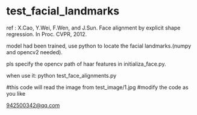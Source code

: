 # test_facial_landmarks

ref : X.Cao, Y.Wei, F.Wen, and J.Sun. Face alignment by explicit shape regression. In Proc. CVPR, 2012.

model had been trained, use python to locate the facial landmarks.(numpy and opencv2 needed).

pls specify the opencv path of haar features in initializa_face.py.

when use it:
python test_face_alignments.py


#this code will read the image from test_image/1.jpg
#modify the code as you like

942500342@qq.com
